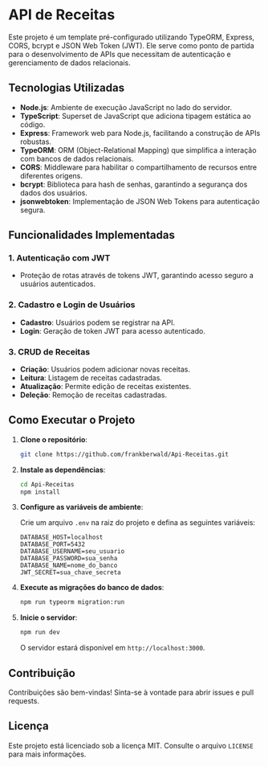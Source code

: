 # API de Receitas

Este projeto é um template pré-configurado utilizando TypeORM, Express, CORS, bcrypt e JSON Web Token (JWT). Ele serve como ponto de partida para o desenvolvimento de APIs que necessitam de autenticação e gerenciamento de dados relacionais.

## Tecnologias Utilizadas

- **Node.js**: Ambiente de execução JavaScript no lado do servidor.
- **TypeScript**: Superset de JavaScript que adiciona tipagem estática ao código.
- **Express**: Framework web para Node.js, facilitando a construção de APIs robustas.
- **TypeORM**: ORM (Object-Relational Mapping) que simplifica a interação com bancos de dados relacionais.
- **CORS**: Middleware para habilitar o compartilhamento de recursos entre diferentes origens.
- **bcrypt**: Biblioteca para hash de senhas, garantindo a segurança dos dados dos usuários.
- **jsonwebtoken**: Implementação de JSON Web Tokens para autenticação segura.

## Funcionalidades Implementadas

### 1. Autenticação com JWT

- Proteção de rotas através de tokens JWT, garantindo acesso seguro a usuários autenticados.

### 2. Cadastro e Login de Usuários

- **Cadastro**: Usuários podem se registrar na API.
- **Login**: Geração de token JWT para acesso autenticado.

### 3. CRUD de Receitas

- **Criação**: Usuários podem adicionar novas receitas.
- **Leitura**: Listagem de receitas cadastradas.
- **Atualização**: Permite edição de receitas existentes.
- **Deleção**: Remoção de receitas cadastradas.

## Como Executar o Projeto

1. **Clone o repositório**:

   ```bash
   git clone https://github.com/frankberwald/Api-Receitas.git
   ```

2. **Instale as dependências**:

   ```bash
   cd Api-Receitas
   npm install
   ```

3. **Configure as variáveis de ambiente**:

   Crie um arquivo `.env` na raiz do projeto e defina as seguintes variáveis:

   ```env
   DATABASE_HOST=localhost
   DATABASE_PORT=5432
   DATABASE_USERNAME=seu_usuario
   DATABASE_PASSWORD=sua_senha
   DATABASE_NAME=nome_do_banco
   JWT_SECRET=sua_chave_secreta
   ```

4. **Execute as migrações do banco de dados**:

   ```bash
   npm run typeorm migration:run
   ```

5. **Inicie o servidor**:

   ```bash
   npm run dev
   ```

   O servidor estará disponível em `http://localhost:3000`.

## Contribuição

Contribuições são bem-vindas! Sinta-se à vontade para abrir issues e pull requests.

## Licença

Este projeto está licenciado sob a licença MIT. Consulte o arquivo `LICENSE` para mais informações.

